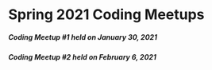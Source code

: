 # Spring 2021 Coding Meetups
##### Coding Meetup #1 held on January 30, 2021
##### Coding Meetup #2 held on February 6, 2021
